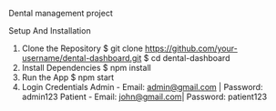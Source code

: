 Dental management project

Setup And Installation
 1. Clone the Repository
 $ git clone https://github.com/your-username/dental-dashboard.git
 $ cd dental-dashboard
 2. Install Dependencies
 $ npm install
 3. Run the App
 $ npm start
 4. Login Credentials
 Admin - Email: admin@gmail.com | Password: admin123
 Patient - Email: john@gmail.com| Password: patient123
